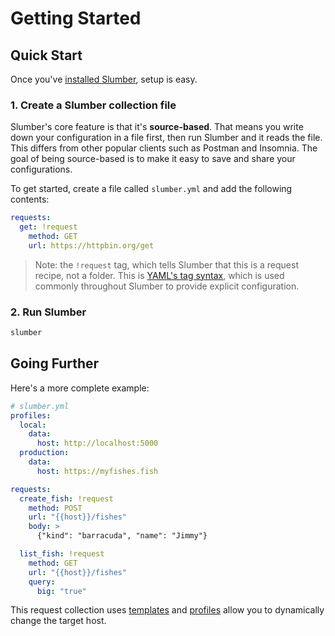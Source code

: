 # Getting Started

## Quick Start

Once you've [installed Slumber](/artifacts), setup is easy.

### 1. Create a Slumber collection file

Slumber's core feature is that it's **source-based**. That means you write down your configuration in a file first, then run Slumber and it reads the file. This differs from other popular clients such as Postman and Insomnia. The goal of being source-based is to make it easy to save and share your configurations.

To get started, create a file called `slumber.yml` and add the following contents:

```yaml
requests:
  get: !request
    method: GET
    url: https://httpbin.org/get
```

> Note: the `!request` tag, which tells Slumber that this is a request recipe, not a folder. This is [YAML's tag syntax](https://yaml.org/spec/1.2.2/#24-tags), which is used commonly throughout Slumber to provide explicit configuration.

### 2. Run Slumber

```sh
slumber
```

## Going Further

Here's a more complete example:

```yaml
# slumber.yml
profiles:
  local:
    data:
      host: http://localhost:5000
  production:
    data:
      host: https://myfishes.fish

requests:
  create_fish: !request
    method: POST
    url: "{{host}}/fishes"
    body: >
      {"kind": "barracuda", "name": "Jimmy"}

  list_fish: !request
    method: GET
    url: "{{host}}/fishes"
    query:
      big: "true"
```

This request collection uses [templates](./user_guide//templates.md) and [profiles](./api/request_collection/profile.md) allow you to dynamically change the target host.
